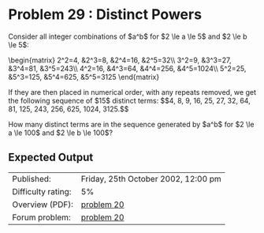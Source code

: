 # Problem 29 : Distinct Powers

<p>Consider all integer combinations of $a^b$ for $2 \le a \le 5$ and $2 \le b \le 5$:</p>
\begin{matrix}
2^2=4, &amp;2^3=8, &amp;2^4=16, &amp;2^5=32\\
3^2=9, &amp;3^3=27, &amp;3^4=81, &amp;3^5=243\\
4^2=16, &amp;4^3=64, &amp;4^4=256, &amp;4^5=1024\\
5^2=25, &amp;5^3=125, &amp;5^4=625, &amp;5^5=3125
\end{matrix}
<p>If they are then placed in numerical order, with any repeats removed, we get the following sequence of $15$ distinct terms:
$$4, 8, 9, 16, 25, 27, 32, 64, 81, 125, 243, 256, 625, 1024, 3125.$$</p>
<p>How many distinct terms are in the sequence generated by $a^b$ for $2 \le a \le 100$ and $2 \le b \le 100$?</p>



## Expected Output

|                    |                                                   |
|--------------------|---------------------------------------------------|
| Published:         | Friday, 25th October 2002, 12:00 pm               |
| Difficulty rating: | 5%                                                |
| Overview (PDF):    | [problem 20](./020_overview.pdf)                  |
| Forum problem:     | [problem 20](https://projecteuler.net/thread=20)  |
 